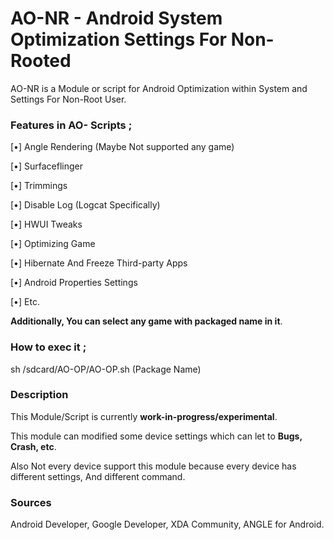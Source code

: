 

# AO-NR - Android System Optimization Settings For Non-Rooted
AO-NR is a Module or script for Android Optimization
within System and Settings 
For Non-Root User.

### Features in AO- Scripts ;

[•] Angle Rendering (Maybe Not supported any game)

[•] Surfaceflinger

[•] Trimmings

[•] Disable Log (Logcat Specifically)

[•] HWUI Tweaks

[•] Optimizing Game

[•] Hibernate And Freeze Third-party Apps

[•] Android Properties Settings

[•] Etc.

**Additionally, You can select any game with packaged name in it**.

### How to exec it ;

sh /sdcard/AO-OP/AO-OP.sh (Package Name) 

### Description 

This Module/Script is currently **work-in-progress/experimental**.

This module can modified some device settings which can let to **Bugs, Crash, etc**.

Also Not every device support this module because every device has different settings, And different command.


### Sources
Android Developer, Google Developer, XDA Community, ANGLE for Android.
